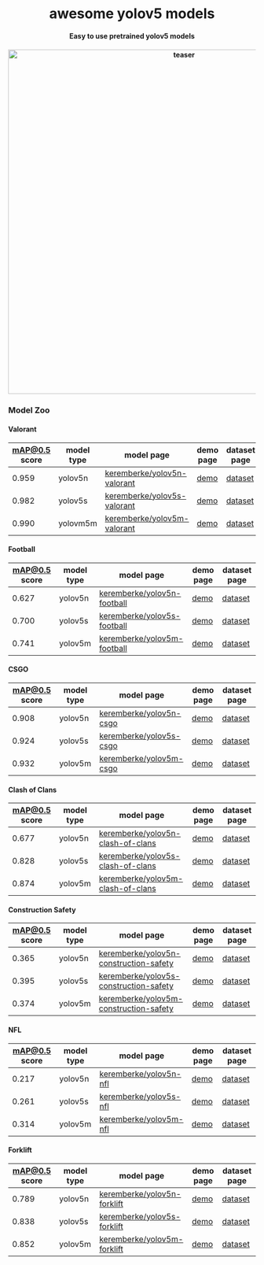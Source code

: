 <div align="center">
<h1>
  awesome yolov5 models
</h1>

<h4>
  Easy to use pretrained yolov5 models
</h4>

<h4>
    <img width="700" alt="teaser" src="https://user-images.githubusercontent.com/34196005/208124364-325c1b68-143f-4285-a5e9-13b2ceafcf64.gif">
</h4>

</div>

### Model Zoo

#### Valorant

| mAP@0.5 score | model type | model page | demo page | dataset page |
|---            |---         |---         |---        |---           |
| 0.959 | yolov5n | [keremberke/yolov5n-valorant](https://huggingface.co/keremberke/yolov5n-valorant) | [demo](https://huggingface.co/spaces/keremberke/valorant-object-detection) | [dataset](https://huggingface.co/datasets/keremberke/valorant-object-detection)
| 0.982 | yolov5s | [keremberke/yolov5s-valorant](https://huggingface.co/keremberke/yolov5s-valorant) | [demo](https://huggingface.co/spaces/keremberke/valorant-object-detection) | [dataset](https://huggingface.co/datasets/keremberke/valorant-object-detection)
| 0.990 | yolovm5m | [keremberke/yolov5m-valorant](https://huggingface.co/keremberke/yolov5m-valorant) | [demo](https://huggingface.co/spaces/keremberke/valorant-object-detection) | [dataset](https://huggingface.co/datasets/keremberke/valorant-object-detection)

#### Football

| mAP@0.5 score | model type | model page | demo page | dataset page | 
|---            |---         |---         |---        |---           |
| 0.627 | yolov5n | [keremberke/yolov5n-football](https://huggingface.co/keremberke/yolov5n-football) | [demo](https://huggingface.co/spaces/keremberke/football-object-detection) | [dataset](https://huggingface.co/datasets/keremberke/football-object-detection)
| 0.700 | yolov5s | [keremberke/yolov5s-football](https://huggingface.co/keremberke/yolov5s-football) | [demo](https://huggingface.co/spaces/keremberke/football-object-detection) | [dataset](https://huggingface.co/datasets/keremberke/football-object-detection)
| 0.741 | yolov5m | [keremberke/yolov5m-football](https://huggingface.co/keremberke/yolov5m-football) | [demo](https://huggingface.co/spaces/keremberke/football-object-detection) | [dataset](https://huggingface.co/datasets/keremberke/football-object-detection)

#### CSGO

| mAP@0.5 score | model type | model page | demo page | dataset page |
|---            |---         |---         |---        |---           |
| 0.908 | yolov5n | [keremberke/yolov5n-csgo](https://huggingface.co/keremberke/yolov5n-csgo) | [demo](https://huggingface.co/spaces/keremberke/csgo-object-detection) | [dataset](https://huggingface.co/datasets/keremberke/csgo-object-detection)
| 0.924 | yolov5s | [keremberke/yolov5s-csgo](https://huggingface.co/keremberke/yolov5s-csgo) | [demo](https://huggingface.co/spaces/keremberke/csgo-object-detection) | [dataset](https://huggingface.co/datasets/keremberke/csgo-object-detection)
| 0.932 | yolov5m | [keremberke/yolov5m-csgo](https://huggingface.co/keremberke/yolov5m-csgo) | [demo](https://huggingface.co/spaces/keremberke/csgo-object-detection) | [dataset](https://huggingface.co/datasets/keremberke/csgo-object-detection)

#### Clash of Clans

| mAP@0.5 score | model type | model page | demo page | dataset page |
|---            |---         |---         |---        |---           |
| 0.677 | yolov5n | [keremberke/yolov5n-clash-of-clans](https://huggingface.co/keremberke/yolov5n-clash-of-clans) | [demo](https://huggingface.co/spaces/keremberke/clash-of-clans-object-detection) | [dataset](https://huggingface.co/datasets/keremberke/clash-of-clans-object-detection)
| 0.828 | yolov5s | [keremberke/yolov5s-clash-of-clans](https://huggingface.co/keremberke/yolov5s-clash-of-clans) | [demo](https://huggingface.co/spaces/keremberke/clash-of-clans-object-detection) | [dataset](https://huggingface.co/datasets/keremberke/clash-of-clans-object-detection)
| 0.874 | yolov5m | [keremberke/yolov5m-clash-of-clans](https://huggingface.co/keremberke/yolov5m-clash-of-clans) | [demo](https://huggingface.co/spaces/keremberke/clash-of-clans-object-detection) | [dataset](https://huggingface.co/datasets/keremberke/clash-of-clans-object-detection)

#### Construction Safety

| mAP@0.5 score | model type | model page | demo page | dataset page |
|---            |---         |---         |---        |---           |
| 0.365 | yolov5n | [keremberke/yolov5n-construction-safety](https://huggingface.co/keremberke/yolov5n-construction-safety) | [demo](https://huggingface.co/spaces/keremberke/construction-safety-object-detection) | [dataset](https://huggingface.co/datasets/keremberke/construction-safety-object-detection)
| 0.395 | yolov5s | [keremberke/yolov5s-construction-safety](https://huggingface.co/keremberke/yolov5s-construction-safety) | [demo](https://huggingface.co/spaces/keremberke/construction-safety-object-detection) | [dataset](https://huggingface.co/datasets/keremberke/construction-safety-object-detection)
| 0.374 | yolov5m | [keremberke/yolov5m-construction-safety](https://huggingface.co/keremberke/yolov5m-construction-safety) | [demo](https://huggingface.co/spaces/keremberke/construction-safety-object-detection) | [dataset](https://huggingface.co/datasets/keremberke/construction-safety-object-detection)

#### NFL

| mAP@0.5 score | model type | model page | demo page | dataset page |
|---            |---         |---         |---        |---           |
| 0.217 | yolov5n | [keremberke/yolov5n-nfl](https://huggingface.co/keremberke/yolov5n-nfl) | [demo](https://huggingface.co/spaces/keremberke/nfl-object-detection) | [dataset](https://huggingface.co/datasets/keremberke/nfl-object-detection)
| 0.261 | yolov5s | [keremberke/yolov5s-nfl](https://huggingface.co/keremberke/yolov5s-nfl) | [demo](https://huggingface.co/spaces/keremberke/nfl-object-detection) | [dataset](https://huggingface.co/datasets/keremberke/nfl-object-detection)
| 0.314 | yolov5m | [keremberke/yolov5m-nfl](https://huggingface.co/keremberke/yolov5m-nfl) | [demo](https://huggingface.co/spaces/keremberke/nfl-object-detection) | [dataset](https://huggingface.co/datasets/keremberke/nfl-object-detection)

#### Forklift

| mAP@0.5 score | model type | model page | demo page | dataset page |
|---            |---         |---         |---        |---           |
| 0.789 | yolov5n | [keremberke/yolov5n-forklift](https://huggingface.co/keremberke/yolov5n-forklift) | [demo](https://huggingface.co/spaces/keremberke/forklift-object-detection) | [dataset](https://huggingface.co/datasets/keremberke/forklift-object-detection)
| 0.838 | yolov5s | [keremberke/yolov5s-forklift](https://huggingface.co/keremberke/yolov5s-forklift) | [demo](https://huggingface.co/spaces/keremberke/forklift-object-detection) | [dataset](https://huggingface.co/datasets/keremberke/forklift-object-detection)
| 0.852 | yolov5m | [keremberke/yolov5m-forklift](https://huggingface.co/keremberke/yolov5m-forklift) | [demo](https://huggingface.co/spaces/keremberke/forklift-object-detection) | [dataset](https://huggingface.co/datasets/keremberke/forklift-object-detection)
